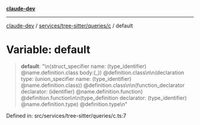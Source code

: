 [**claude-dev**](../../../../../README.md)

***

[claude-dev](../../../../../README.md) / [services/tree-sitter/queries/c](../README.md) / default

# Variable: default

> **default**: "\n(struct\_specifier name: (type\_identifier) @name.definition.class body:(\_)) @definition.class\n\n(declaration type: (union\_specifier name: (type\_identifier) @name.definition.class)) @definition.class\n\n(function\_declarator declarator: (identifier) @name.definition.function) @definition.function\n\n(type\_definition declarator: (type\_identifier) @name.definition.type) @definition.type\n"

Defined in: src/services/tree-sitter/queries/c.ts:7
